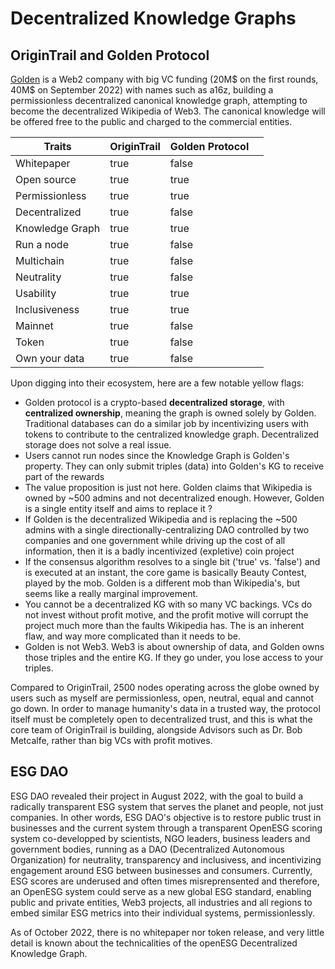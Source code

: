 # Decentralized Knowledge Graphs

## OriginTrail and Golden Protocol

[Golden](https://golden.xyz/) is a Web2 company with big VC funding (20M$ on the first rounds, 40M$ on September 2022) with names such as a16z, building a permissionless decentralized canonical knowledge graph, attempting to become the decentralized Wikipedia of Web3. The canonical knowledge will be offered free to the public and charged to the commercial entities.

<table><thead><tr><th>Traits</th><th data-type="checkbox">OriginTrail</th><th data-type="checkbox">Golden Protocol</th><th data-hidden></th></tr></thead><tbody><tr><td>Whitepaper</td><td>true</td><td>false</td><td></td></tr><tr><td>Open source</td><td>true</td><td>true</td><td></td></tr><tr><td>Permissionless</td><td>true</td><td>true</td><td></td></tr><tr><td>Decentralized</td><td>true</td><td>false</td><td></td></tr><tr><td>Knowledge Graph</td><td>true</td><td>true</td><td></td></tr><tr><td>Run a node</td><td>true</td><td>false</td><td></td></tr><tr><td>Multichain</td><td>true</td><td>false</td><td></td></tr><tr><td>Neutrality</td><td>true</td><td>false</td><td></td></tr><tr><td>Usability</td><td>true</td><td>true</td><td></td></tr><tr><td>Inclusiveness</td><td>true</td><td>true</td><td></td></tr><tr><td>Mainnet</td><td>true</td><td>false</td><td></td></tr><tr><td>Token</td><td>true</td><td>false</td><td></td></tr><tr><td>Own your data</td><td>true</td><td>false</td><td></td></tr></tbody></table>

Upon digging into their ecosystem, here are a few notable yellow flags:&#x20;

* Golden protocol is a crypto-based **decentralized storage**, with **centralized ownership**, meaning the graph is owned solely by Golden. Traditional databases can do a similar job by incentivizing users with tokens to contribute to the centralized knowledge graph. Decentralized storage does not solve a real issue.&#x20;
* Users cannot run nodes since the Knowledge Graph is Golden's property. They can only submit triples (data) into Golden's KG to receive part of the rewards
* The value proposition is just not here. Golden claims that Wikipedia is owned by \~500 admins and not decentralized enough. However, Golden is a single entity itself and aims to replace it ?
* If Golden is the decentralized Wikipedia and is replacing the \~500 admins with a single directionally-centralizing DAO controlled by two companies and one government while driving up the cost of all information, then it is a badly incentivized (expletive) coin project
* If the consensus algorithm resolves to a single bit ('true' vs. 'false') and is executed at an instant, the core game is basically Beauty Contest, played by the mob. Golden is a different mob than Wikipedia's, but seems like a really marginal improvement.
* You cannot be a decentralized KG with so many VC backings. VCs do not invest without profit motive, and the profit motive will corrupt the project much more than the faults Wikipedia has. The is an inherent flaw, and way more complicated than it needs to be.
* Golden is not Web3. Web3 is about ownership of data, and Golden owns those triples and the entire KG. If they go under, you lose access to your triples.

Compared to OriginTrail, 2500 nodes operating across the globe owned by users such as myself are permissionless, open, neutral, equal and cannot go down. In order to manage humanity's data in a trusted way, the protocol itself must be completely open to decentralized trust, and this is what the core team of OriginTrail is building, alongside Advisors such as Dr. Bob Metcalfe, rather than big VCs with profit motives.&#x20;

## ESG DAO

ESG DAO revealed their project in August 2022, with the goal to build a radically transparent ESG system that serves the planet and people, not just companies. In other words, ESG DAO's objective is to restore public trust in businesses and the current system through a transparent OpenESG scoring system co-developped by scientists, NGO leaders, business leaders and government bodies, running as a DAO (Decentralized Autonomous Organization) for neutrality, transparency and inclusivess, and incentivizing engagement around ESG between businesses and consumers. Currently, ESG scores are underused and often times misreprensented and therefore, an OpenESG system could serve as a new global ESG standard, enabling public and private entities, Web3 projects, all industries and all regions to embed similar ESG metrics into their individual systems, permissionlessly.&#x20;

As of October 2022, there is no whitepaper nor token release, and very little detail is known about the technicalities of the openESG Decentralized Knowledge Graph.
